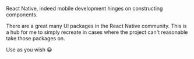 React Native, indeed mobile development hinges on constructing components.

There are a great many UI packages in the React Native community.
This is a hub for me to simply recreate in cases where the project can't reasonable take those packages on.

Use as you wish :grinning:
